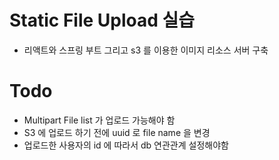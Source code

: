 # Static File Upload 실습

- 리액트와 스프링 부트 그리고 s3 를 이용한 이미지 리소스 서버 구축

# Todo

- Multipart File list 가 업로드 가능해야 함
- S3 에 업로드 하기 전에 uuid 로 file name 을 변경
- 업로드한 사용자의 id 에 따라서 db 연관관계 설정해야함
